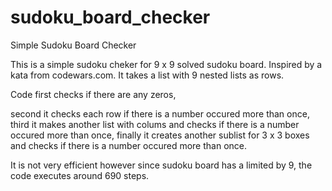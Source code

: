 # sudoku_board_checker
Simple Sudoku Board Checker

This is a simple sudoku cheker for 9 x 9 solved sudoku board. Inspired by a kata from codewars.com. It takes a list with 9 nested lists as rows.

Code first checks if there are any zeros,

second it checks each row if there is a number occured more than once,
third it makes another list with colums and checks if there is a number occured more than once,
finally it creates another sublist for 3 x 3 boxes and checks if there is a number occured more than once.

It is not very efficient however since sudoku board has a limited by 9, the code executes around 690 steps.
